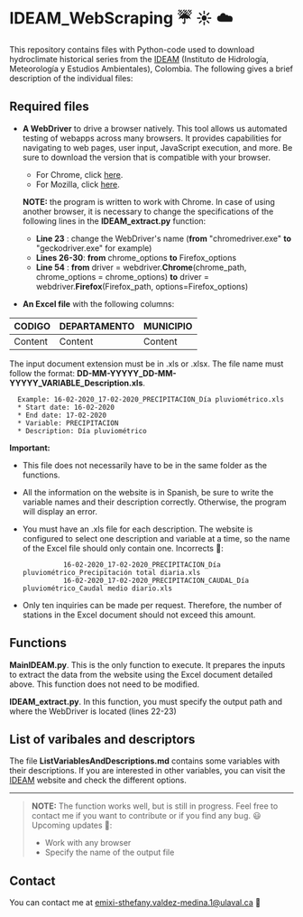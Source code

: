 # IDEAM_WebScraping :umbrella: :sunny: :cloud:

This repository contains files with Python-code used to download hydroclimate historical series from the [IDEAM](http://dhime.ideam.gov.co/atencionciudadano/) (Instituto de Hidrología, Meteorología y Estudios Ambientales), Colombia. The following gives a brief description of the individual files:

## Required files
- **A WebDriver** to drive a browser natively. This tool allows us automated testing of webapps across many browsers. It provides capabilities for navigating to web pages, user input, JavaScript execution, and more. Be sure to download the version that is compatible with your browser.

  * For Chrome, click [here](https://chromedriver.chromium.org/home).
  * For Mozilla, click [here](https://firefox-source-docs.mozilla.org/testing/geckodriver/).
 
   **NOTE:** the program is written to work with Chrome. In case of using another browser, it is necessary to change the specifications of the following lines in the **IDEAM_extract.py** function:
 
     * **Line 23**    : change the WebDriver's name (**from** "chromedriver.exe" **to** "geckodriver.exe" for example)
     * **Lines 26-30**: **from** chrome_options **to** Firefox_options
     * **Line 54**    : **from** driver = webdriver.**Chrome**(chrome_path, chrome_options = chrome_options) **to** driver = webdriver.**Firefox**(Firefox_path, options=Firefox_options)
 
- **An Excel file** with the following columns:

 | **CODIGO** | **DEPARTAMENTO** | **MUNICIPIO** |
 | -------| ------------ |-----------|
 | Content |    Content    |   Content  | 

The input document extension must be in .xls or .xlsx. The file name must follow the format: **DD-MM-YYYYY_DD-MM-YYYYY_VARIABLE_Description.xls**.

      Example: 16-02-2020_17-02-2020_PRECIPITACION_Día pluviométrico.xls
      * Start date: 16-02-2020
      * End date: 17-02-2020
      * Variable: PRECIPITACION
      * Description: Día pluviométrico

**Important:**
 * This file does not necessarily have to be in the same folder as the functions.
 * All the information on the website is in Spanish, be sure to write the variable names and their description correctly. Otherwise, the program will display an error.  
 * You must have an .xls file for each description. The website is configured to select one description and variable at a time, so the name of the Excel file should only contain one.  Incorrects :no_good::
   
                 16-02-2020_17-02-2020_PRECIPITACION_Día pluviométrico_Precipitación total diaria.xls  
                 16-02-2020_17-02-2020_PRECIPITACION_CAUDAL_Día pluviométrico_Caudal medio diario.xls 
 * Only ten inquiries can be made per request. Therefore, the number of stations in the Excel document should not exceed this amount.
 
## Functions

**MainIDEAM.py**. This is the only function to execute. It prepares the inputs to extract the data from the website using the Excel document detailed above. This function does not need to be modified. 

**IDEAM_extract.py**. In this function, you must specify the output path and where the WebDriver is located (lines 22-23)

## List of varibales and descriptors
The file **ListVariablesAndDescriptions.md** contains some variables with their descriptions. If you are interested in other variables, you can visit the [IDEAM](http://dhime.ideam.gov.co/atencionciudadano/) website and check the different options. 

***
> **NOTE:** The function works well, but is still in progress. Feel free to contact me if you want to contribute or if you find any bug. :smiley:
> Upcoming updates :dancer::
> * Work with any browser
> * Specify the name of the output file

## Contact
You can contact me at emixi-sthefany.valdez-medina.1@ulaval.ca :e-mail: 

